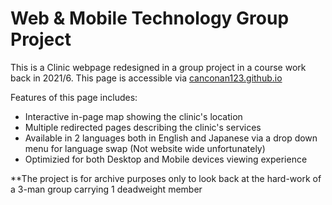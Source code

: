# Web & Mobile Technology Group Project
This is a Clinic webpage redesigned in a group project in a course work back in 2021/6.
This page is accessible via [canconan123.github.io](https://etna2259.github.io/First-Web-Project/)

Features of this page includes:
- Interactive in-page map showing the clinic's location
- Multiple redirected pages describing the clinic's services
- Available in 2 languages both in English and Japanese via a drop down menu for language swap (Not website wide unfortunately)
- Optimizied for both Desktop and Mobile devices viewing experience

**The project is for archive purposes only to look back at the hard-work of a 3-man group carrying 1 deadweight member
